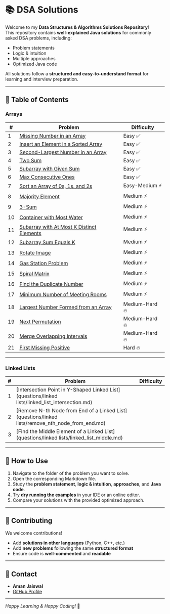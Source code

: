 # 📚 DSA Solutions

Welcome to my **Data Structures & Algorithms Solutions Repository**!  
This repository contains **well-explained Java solutions** for commonly asked DSA problems, including:

- Problem statements
- Logic & intuition
- Multiple approaches
- Optimized Java code

All solutions follow a **structured and easy-to-understand format** for learning and interview preparation.

---

## 🔹 Table of Contents

### Arrays

| #  | Problem                                                                              | Difficulty     |
|----|--------------------------------------------------------------------------------------|----------------|
| 1  | [Missing Number in an Array](questions/arrays/missing_number.md)                     | Easy ✅         |
| 2  | [Insert an Element in a Sorted Array](questions/arrays/insert_in_sorted_array.md)    | Easy ✅         |
| 3  | [Second-Largest Number in an Array](questions/arrays/second_largest.md)              | Easy ✅         |
| 4  | [Two Sum](questions/arrays/two_sum.md)                                               | Easy ✅         |
| 5  | [Subarray with Given Sum](questions/arrays/subarray_sum.md)                          | Easy ✅         |
| 6  | [Max Consecutive Ones](questions/arrays/max_consecutive_ones.md)                     | Easy ✅         |
| 7  | [Sort an Array of 0s, 1s, and 2s](questions/arrays/sort012.md)                       | Easy-Medium ⚡  |
| 8  | [Majority Element](questions/arrays/majority_element.md)                             | Medium ⚡       |
| 9  | [3-Sum](questions/arrays/3-sum.md)                                                   | Medium ⚡       |
| 10 | [Container with Most Water](questions/arrays/container_with_most_water.md)           | Medium ⚡       |
| 11 | [Subarray with At Most K Distinct Elements](questions/arrays/subarray_k_elements.md) | Medium ⚡       |
| 12 | [Subarray Sum Equals K](questions/arrays/subarray_sum_equals_k.md)                   | Medium ⚡       |
| 13 | [Rotate Image](questions/arrays/rotate_image.md)                                     | Medium ⚡       |
| 14 | [Gas Station Problem](questions/arrays/gas_station.md)                               | Medium ⚡       |
| 15 | [Spiral Matrix](questions/arrays/spiral_matrix.md)                                   | Medium ⚡       |
| 16 | [Find the Duplicate Number](questions/arrays/duplicate_number.md)                    | Medium ⚡       |
| 17 | [Minimum Number of Meeting Rooms](questions/arrays/number_of_meeting_rooms.md)       | Medium ⚡       |
| 18 | [Largest Number Formed from an Array](questions/arrays/largest_number.md)            | Medium-Hard 🔥 |
| 19 | [Next Permutation](questions/arrays/next_permutation.md)                             | Medium-Hard 🔥 |
| 20 | [Merge Overlapping Intervals](questions/arrays/merge_intervals.md)                   | Medium-Hard 🔥 |
| 21 | [First Missing Positive](questions/arrays/missing_positive.md)                       | Hard 🔥        |

---

### Linked Lists

| # | Problem                                                                                          | Difficulty |
|---|--------------------------------------------------------------------------------------------------|------------|
| 1 | [Intersection Point in Y-Shaped Linked List](questions/linked lists/linked_list_intersection.md) |            |
| 2 | [Remove N-th Node from End of a Linked List](questions/linked lists/remove_nth_node_from_end.md) |            |
| 3 | [Find the Middle Element of a Linked List](questions/linked lists/linked_list_middle.md)         |            |

---

## 🔹 How to Use
1. Navigate to the folder of the problem you want to solve.
2. Open the corresponding Markdown file.
3. Study the **problem statement**, **logic & intuition**, **approaches**, and **Java code**.
4. Try **dry running the examples** in your IDE or an online editor.
5. Compare your solutions with the provided optimized approach.

---

## 🔹 Contributing
We welcome contributions!

- Add **solutions in other languages** (Python, C++, etc.)
- Add **new problems** following the same **structured format**
- Ensure code is **well-commented** and **readable**

---

## 🔹 Contact
- **Aman Jaiswal**
- [GitHub Profile](https://github.com/amanjaiswal30)

---

*Happy Learning & Happy Coding!* 🚀
